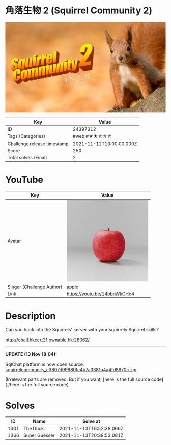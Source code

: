 # 角落生物 2 (Squirrel Community 2)

![](../thumbnail/24397312.jpg)

| Key | Value |
| --- | ----- |
| ID | 24397312 |
| Tags (Categories) | #web #★★☆☆☆ |
| Challenge release timestamp | 2021-11-12T10:00:00.000Z |
| Score | 250 |
| Total solves (Final) | 2 |

# YouTube

| Key | Value |
| --- | ----- |
| Avatar | ![](../avatar/apple.jpg)
| Singer (Challenge Author) | apple |
| Link | https://youtu.be/14bbnWkGHe4 |

# Description

Can you hack into the Squirrels' server with your squirrely Squirrel skills?

http://chalf.hkcert21.pwnable.hk:28062/

---

**UPDATE (13 Nov 18:04):**

SqlChat platform is now open source: [squirrelcommunity_c3807d99880fc4b7a3381b4a4fd8870c.zip](./squirrelcommunity_c3807d99880fc4b7a3381b4a4fd8870c.zip)

(Irrelevant parts are removed. But if you want, [here is the full source code](./here is the full source code)


# Solves
| ID | Name | Solve at |
| --- | ---- | -------- |
| 1301 | The Duck | 2021-11-13T16:52:38.066Z |
| 1366 | Super Guesser | 2021-11-13T20:38:53.081Z |